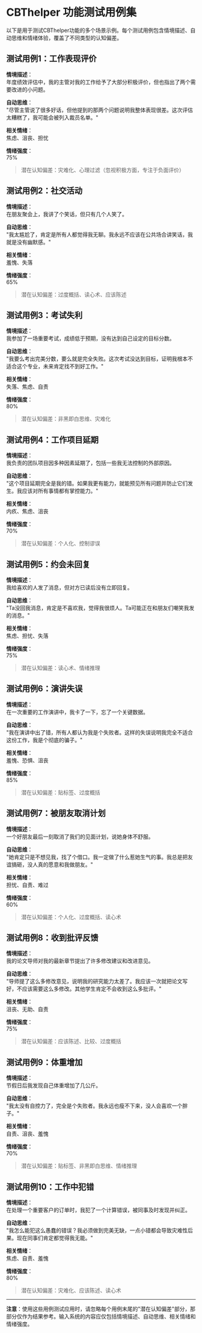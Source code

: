 # CBThelper 功能测试用例集

以下是用于测试CBThelper功能的多个场景示例。每个测试用例包含情境描述、自动思维和情绪体验，覆盖了不同类型的认知偏差。

## 测试用例1：工作表现评价

**情境描述**：  
年度绩效评估中，我的主管对我的工作给予了大部分积极评价，但也指出了两个需要改进的小问题。

**自动思维**：  
"尽管主管说了很多好话，但他提到的那两个问题说明我整体表现很差。这次评估太糟糕了，我可能会被列入裁员名单。"

**相关情绪**：  
焦虑、沮丧、担忧

**情绪强度**：  
75%

> 潜在认知偏差：灾难化、心理过滤（忽视积极方面，专注于负面评价）

## 测试用例2：社交活动

**情境描述**：  
在朋友聚会上，我讲了个笑话，但只有几个人笑了。

**自动思维**：  
"我太尴尬了，肯定是所有人都觉得我无聊。我永远不应该在公共场合讲笑话，我就是没有幽默感。"

**相关情绪**：  
羞愧、失落

**情绪强度**：  
65%

> 潜在认知偏差：过度概括、读心术、应该陈述

## 测试用例3：考试失利

**情境描述**：  
我参加了一场重要考试，成绩低于预期，没有达到自己设定的目标分数。

**自动思维**：  
"我要么考出完美分数，要么就是完全失败。这次考试没达到目标，证明我根本不适合这个专业，未来肯定找不到好工作。"

**相关情绪**：  
失落、焦虑、自责

**情绪强度**：  
80%

> 潜在认知偏差：非黑即白思维、灾难化

## 测试用例4：工作项目延期

**情境描述**：  
我负责的团队项目因多种因素延期了，包括一些我无法控制的外部原因。

**自动思维**：  
"这个项目延期完全是我的错。如果我更有能力，就能预见所有问题并防止它们发生。我应该对所有事情都有掌控能力。"

**相关情绪**：  
内疚、焦虑、沮丧

**情绪强度**：  
70%

> 潜在认知偏差：个人化、控制谬误

## 测试用例5：约会未回复

**情境描述**：  
我给喜欢的人发了消息，但对方已读后没有立即回复。

**自动思维**：  
"Ta没回我消息，肯定是不喜欢我，觉得我很烦人。Ta可能正在和朋友们嘲笑我发的消息。"

**相关情绪**：  
焦虑、担忧、失落

**情绪强度**：  
75%

> 潜在认知偏差：读心术、情绪推理

## 测试用例6：演讲失误

**情境描述**：  
在一次重要的工作演讲中，我卡了一下，忘了一个关键数据。

**自动思维**：  
"我在演讲中出了错，所有人都认为我是个失败者。这样的失误说明我完全不适合这份工作，我是个彻底的骗子。"

**相关情绪**：  
羞愧、恐惧、沮丧

**情绪强度**：  
85%

> 潜在认知偏差：贴标签、过度概括

## 测试用例7：被朋友取消计划

**情境描述**：  
一个好朋友最后一刻取消了我们的见面计划，说她身体不舒服。

**自动思维**：  
"她肯定只是不想见我，找了个借口。我一定做了什么惹她生气的事。我总是把友谊搞砸，没人真的愿意和我做朋友。"

**相关情绪**：  
担忧、自责、难过

**情绪强度**：  
60%

> 潜在认知偏差：个人化、过度概括、读心术

## 测试用例8：收到批评反馈

**情境描述**：  
我的论文导师对我的最新章节提出了许多修改建议和改进意见。

**自动思维**：  
"导师提了这么多修改意见，说明我的研究能力太差了。我应该一次就把论文写好，不应该需要这么多修改。其他学生肯定不会收到这么多批评。"

**相关情绪**：  
沮丧、无助、自责

**情绪强度**：  
75%

> 潜在认知偏差：应该陈述、比较、过度概括

## 测试用例9：体重增加

**情境描述**：  
节假日后我发现自己体重增加了几公斤。

**自动思维**：  
"我太没有自控力了，完全是个失败者。我永远也瘦不下来，没人会喜欢一个胖子。"

**相关情绪**：  
自责、沮丧、羞愧

**情绪强度**：  
70%

> 潜在认知偏差：贴标签、非黑即白思维、情绪推理

## 测试用例10：工作中犯错

**情境描述**：  
在处理一个重要客户的订单时，我犯了一个计算错误，被同事及时发现并纠正。

**自动思维**：  
"我怎么能犯这么愚蠢的错误？我必须做到完美无缺，一点小错都会导致灾难性后果。现在同事们肯定都觉得我无能。"

**相关情绪**：  
焦虑、自责、羞愧

**情绪强度**：  
80%

> 潜在认知偏差：灾难化、应该陈述、读心术

---

**注意**：使用这些用例测试应用时，请忽略每个用例末尾的"潜在认知偏差"部分，那部分仅作为结果参考。输入系统的内容应仅包括情境描述、自动思维、相关情绪和情绪强度。 